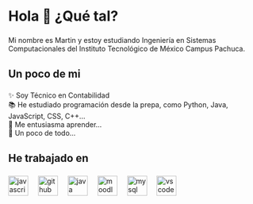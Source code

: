 <h1 align="left">Hola 👋 ¿Qué tal?</h1>

###

<p align="left">Mi nombre es Martin y estoy estudiando Ingeniería en Sistemas Computacionales del Instituto Tecnológico de México Campus Pachuca.</p>

###

<h2 align="left">Un poco de mi</h2>

###

<p align="left">✨ Soy Técnico en Contabilidad<br>📚 He estudiado programación desde la prepa, como Python, Java, JavaScript, CSS, C++...<br>🎯 Me entusiasma aprender...<br>🎲 Un poco de todo...</p>

###

<h2 align="left">He trabajado en</h2>

###

<div align="left">
  <img src="https://cdn.jsdelivr.net/gh/devicons/devicon/icons/javascript/javascript-original.svg" height="40" alt="javascript logo"  />
  <img width="12" />
  <img src="https://cdn.jsdelivr.net/gh/devicons/devicon/icons/github/github-original.svg" height="40" alt="github logo"  />
  <img width="12" />
  <img src="https://cdn.jsdelivr.net/gh/devicons/devicon/icons/java/java-original.svg" height="40" alt="java logo"  />
  <img width="12" />
  <img src="https://cdn.jsdelivr.net/gh/devicons/devicon/icons/moodle/moodle-original.svg" height="40" alt="moodle logo"  />
  <img width="12" />
  <img src="https://cdn.jsdelivr.net/gh/devicons/devicon/icons/mysql/mysql-original.svg" height="40" alt="mysql logo"  />
  <img width="12" />
  <img src="https://cdn.jsdelivr.net/gh/devicons/devicon/icons/vscode/vscode-original.svg" height="40" alt="vscode logo"  />
</div>

###
